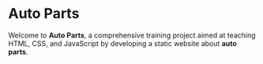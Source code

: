 # Auto Parts

Welcome to **Auto Parts**, a comprehensive training project aimed at teaching HTML, CSS, and JavaScript by developing a static website about **auto parts**.
